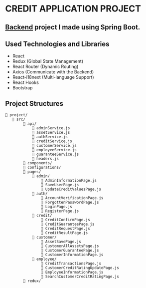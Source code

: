 # CREDIT APPLICATION PROJECT

## [Backend](https://github.com/AtaugurKaratas/DefineX-java-spring-practicum) project I made using Spring Boot.

## Used Technologies and Libraries
* React
* Redux (Global State Management)
* React Router (Dynamic Routing)
* Axios (Communicate with the Backend)
* React-i18next (Multi-language Support)
* React Hooks
* Bootstrap

## Project Structures
```
📁 project/
   📂 src/
        📂 api/
            📄 adminService.js
            📄 assetService.js
            📄 authService.js
            📄 creditService.js
            📄 customerService.js
            📄 employeeService.js
            📄 guaranteeService.js
            📄 headers.js
        📂 components/
        📂 configurations/
        📂 pages/
            📂 admin/
                📄 AdminInformationPage.js
                📄 SaveUserPage.js
                📄 UpdateCreditValuesPage.js  
            📂 auth/
                📄 AccountVerificationPage.js
                📄 ForgottenPasswordPage.js
                📄 LoginPage.js
                📄 RegisterPage.js
            📂 credit/
                📄 CreditConfirmPage.js
                📄 CreditGuaranteePage.js
                📄 CreditRequestPage.js
                📄 CreditResultPage.js
            📂 customer/
                📄 AssetSavePage.js
                📄 CustomerAllAssetsPage.js
                📄 CustomerGuaranteePage.js
                📄 CustomerInformationPage.js
            📂 employee/
                📄 CreditTransactionsPage.js
                📄 CustomerCreditRatingUpdatePage.js
                📄 EmployeeInformationPage.js
                📄 SearchCustomerCreditRatingPage.js
        📂 redux/
```